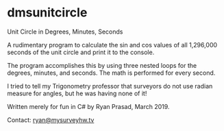 # dmsunitcircle
Unit Circle in Degrees, Minutes, Seconds


A rudimentary program to calculate the sin and cos values of all 1,296,000 seconds of the unit circle and print it to the console.

The program accomplishes this by using three nested loops for the degrees, minutes, and seconds. The math is performed for every second.

I tried to tell my Trigonometry professor that surveyors do not use radian measure for angles, but he was having none of it!

Written merely for fun in C# by Ryan Prasad, March 2019. 

Contact: ryan@mysurveyhw.tv
